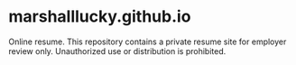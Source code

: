 # marshalllucky.github.io
Online  resume.  This repository contains a private resume site for employer review only. Unauthorized use or distribution is prohibited.
